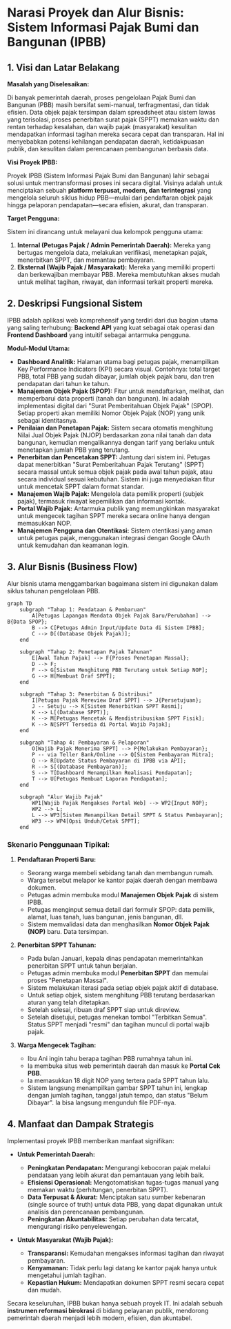 # Narasi Proyek dan Alur Bisnis: Sistem Informasi Pajak Bumi dan Bangunan (IPBB)

## 1. Visi dan Latar Belakang

**Masalah yang Diselesaikan:**

Di banyak pemerintah daerah, proses pengelolaan Pajak Bumi dan Bangunan (PBB) masih bersifat semi-manual, terfragmentasi, dan tidak efisien. Data objek pajak tersimpan dalam spreadsheet atau sistem lawas yang terisolasi, proses penerbitan surat pajak (SPPT) memakan waktu dan rentan terhadap kesalahan, dan wajib pajak (masyarakat) kesulitan mendapatkan informasi tagihan mereka secara cepat dan transparan. Hal ini menyebabkan potensi kehilangan pendapatan daerah, ketidakpuasan publik, dan kesulitan dalam perencanaan pembangunan berbasis data.

**Visi Proyek IPBB:**

Proyek IPBB (Sistem Informasi Pajak Bumi dan Bangunan) lahir sebagai solusi untuk mentransformasi proses ini secara digital. Visinya adalah untuk menciptakan sebuah **platform terpusat, modern, dan terintegrasi** yang mengelola seluruh siklus hidup PBB—mulai dari pendaftaran objek pajak hingga pelaporan pendapatan—secara efisien, akurat, dan transparan.

**Target Pengguna:**

Sistem ini dirancang untuk melayani dua kelompok pengguna utama:

1.  **Internal (Petugas Pajak / Admin Pemerintah Daerah):** Mereka yang bertugas mengelola data, melakukan verifikasi, menetapkan pajak, menerbitkan SPPT, dan memantau pembayaran.
2.  **Eksternal (Wajib Pajak / Masyarakat):** Mereka yang memiliki properti dan berkewajiban membayar PBB. Mereka membutuhkan akses mudah untuk melihat tagihan, riwayat, dan informasi terkait properti mereka.

## 2. Deskripsi Fungsional Sistem

IPBB adalah aplikasi web komprehensif yang terdiri dari dua bagian utama yang saling terhubung: **Backend API** yang kuat sebagai otak operasi dan **Frontend Dashboard** yang intuitif sebagai antarmuka pengguna.

**Modul-Modul Utama:**

- **Dashboard Analitik:** Halaman utama bagi petugas pajak, menampilkan Key Performance Indicators (KPI) secara visual. Contohnya: total target PBB, total PBB yang sudah dibayar, jumlah objek pajak baru, dan tren pendapatan dari tahun ke tahun.
- **Manajemen Objek Pajak (SPOP):** Fitur untuk mendaftarkan, melihat, dan memperbarui data properti (tanah dan bangunan). Ini adalah implementasi digital dari "Surat Pemberitahuan Objek Pajak" (SPOP). Setiap properti akan memiliki Nomor Objek Pajak (NOP) yang unik sebagai identitasnya.
- **Penilaian dan Penetapan Pajak:** Sistem secara otomatis menghitung Nilai Jual Objek Pajak (NJOP) berdasarkan zona nilai tanah dan data bangunan, kemudian mengalikannya dengan tarif yang berlaku untuk menetapkan jumlah PBB yang terutang.
- **Penerbitan dan Pencetakan SPPT:** Jantung dari sistem ini. Petugas dapat menerbitkan "Surat Pemberitahuan Pajak Terutang" (SPPT) secara massal untuk semua objek pajak pada awal tahun pajak, atau secara individual sesuai kebutuhan. Sistem ini juga menyediakan fitur untuk mencetak SPPT dalam format standar.
- **Manajemen Wajib Pajak:** Mengelola data pemilik properti (subjek pajak), termasuk riwayat kepemilikan dan informasi kontak.
- **Portal Wajib Pajak:** Antarmuka publik yang memungkinkan masyarakat untuk mengecek tagihan SPPT mereka secara online hanya dengan memasukkan NOP.
- **Manajemen Pengguna dan Otentikasi:** Sistem otentikasi yang aman untuk petugas pajak, menggunakan integrasi dengan Google OAuth untuk kemudahan dan keamanan login.

## 3. Alur Bisnis (Business Flow)

Alur bisnis utama menggambarkan bagaimana sistem ini digunakan dalam siklus tahunan pengelolaan PBB.

```mermaid
graph TD
    subgraph "Tahap 1: Pendataan & Pembaruan"
        A[Petugas Lapangan Mendata Objek Pajak Baru/Perubahan] --> B{Data SPOP};
        B --> C[Petugas Admin Input/Update Data di Sistem IPBB];
        C --> D[(Database Objek Pajak)];
    end

    subgraph "Tahap 2: Penetapan Pajak Tahunan"
        E[Awal Tahun Pajak] --> F{Proses Penetapan Massal};
        D --> F;
        F --> G[Sistem Menghitung PBB Terutang untuk Setiap NOP];
        G --> H[Membuat Draf SPPT];
    end

    subgraph "Tahap 3: Penerbitan & Distribusi"
        I[Petugas Pajak Mereview Draf SPPT] --> J{Persetujuan};
        J -- Setuju --> K[Sistem Menerbitkan SPPT Resmi];
        K --> L[(Database SPPT)];
        K --> M[Petugas Mencetak & Mendistribusikan SPPT Fisik];
        K --> N[SPPT Tersedia di Portal Wajib Pajak];
    end

    subgraph "Tahap 4: Pembayaran & Pelaporan"
        O[Wajib Pajak Menerima SPPT] --> P{Melakukan Pembayaran};
        P -- via Teller Bank/Online --> Q[Sistem Pembayaran Mitra];
        Q --> R[Update Status Pembayaran di IPBB via API];
        R --> S[(Database Pembayaran)];
        S --> T[Dashboard Menampilkan Realisasi Pendapatan];
        T --> U[Petugas Membuat Laporan Pendapatan];
    end

    subgraph "Alur Wajib Pajak"
        WP1[Wajib Pajak Mengakses Portal Web] --> WP2{Input NOP};
        WP2 --> L;
        L --> WP3[Sistem Menampilkan Detail SPPT & Status Pembayaran];
        WP3 --> WP4[Opsi Unduh/Cetak SPPT];
    end
```

### Skenario Penggunaan Tipikal:

1.  **Pendaftaran Properti Baru:**

    - Seorang warga membeli sebidang tanah dan membangun rumah.
    - Warga tersebut melapor ke kantor pajak daerah dengan membawa dokumen.
    - Petugas admin membuka modul **Manajemen Objek Pajak** di sistem IPBB.
    - Petugas menginput semua detail dari formulir SPOP: data pemilik, alamat, luas tanah, luas bangunan, jenis bangunan, dll.
    - Sistem memvalidasi data dan menghasilkan **Nomor Objek Pajak (NOP)** baru. Data tersimpan.

2.  **Penerbitan SPPT Tahunan:**

    - Pada bulan Januari, kepala dinas pendapatan memerintahkan penerbitan SPPT untuk tahun berjalan.
    - Petugas admin membuka modul **Penerbitan SPPT** dan memulai proses "Penetapan Massal".
    - Sistem melakukan iterasi pada setiap objek pajak aktif di database.
    - Untuk setiap objek, sistem menghitung PBB terutang berdasarkan aturan yang telah ditetapkan.
    - Setelah selesai, ribuan draf SPPT siap untuk direview.
    - Setelah disetujui, petugas menekan tombol "Terbitkan Semua". Status SPPT menjadi "resmi" dan tagihan muncul di portal wajib pajak.

3.  **Warga Mengecek Tagihan:**
    - Ibu Ani ingin tahu berapa tagihan PBB rumahnya tahun ini.
    - Ia membuka situs web pemerintah daerah dan masuk ke **Portal Cek PBB**.
    - Ia memasukkan 18 digit NOP yang tertera pada SPPT tahun lalu.
    - Sistem langsung menampilkan gambar SPPT tahun ini, lengkap dengan jumlah tagihan, tanggal jatuh tempo, dan status "Belum Dibayar". Ia bisa langsung mengunduh file PDF-nya.

## 4. Manfaat dan Dampak Strategis

Implementasi proyek IPBB memberikan manfaat signifikan:

- **Untuk Pemerintah Daerah:**

  - **Peningkatan Pendapatan:** Mengurangi kebocoran pajak melalui pendataan yang lebih akurat dan pemantauan yang lebih baik.
  - **Efisiensi Operasional:** Mengotomatiskan tugas-tugas manual yang memakan waktu (perhitungan, penerbitan SPPT).
  - **Data Terpusat & Akurat:** Menciptakan satu sumber kebenaran (single source of truth) untuk data PBB, yang dapat digunakan untuk analisis dan perencanaan pembangunan.
  - **Peningkatan Akuntabilitas:** Setiap perubahan data tercatat, mengurangi risiko penyelewengan.

- **Untuk Masyarakat (Wajib Pajak):**
  - **Transparansi:** Kemudahan mengakses informasi tagihan dan riwayat pembayaran.
  - **Kenyamanan:** Tidak perlu lagi datang ke kantor pajak hanya untuk mengetahui jumlah tagihan.
  - **Kepastian Hukum:** Mendapatkan dokumen SPPT resmi secara cepat dan mudah.

Secara keseluruhan, IPBB bukan hanya sebuah proyek IT. Ini adalah sebuah **instrumen reformasi birokrasi** di bidang pelayanan publik, mendorong pemerintah daerah menjadi lebih modern, efisien, dan akuntabel.
